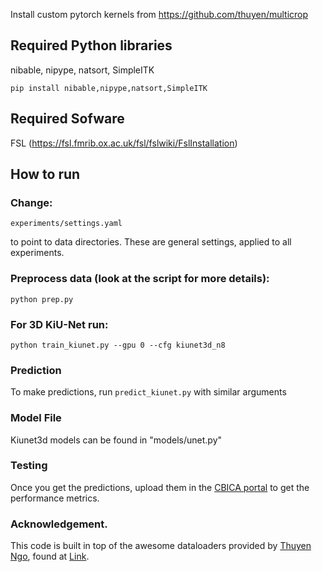 Install custom pytorch kernels from https://github.com/thuyen/multicrop

## Required Python libraries

nibable, nipype, natsort, SimpleITK

`pip install nibable,nipype,natsort,SimpleITK`

## Required Sofware

FSL (https://fsl.fmrib.ox.ac.uk/fsl/fslwiki/FslInstallation)

## How to run

### Change:

```
experiments/settings.yaml
```
to point to data directories. These are general settings, applied to all experiments. 

### Preprocess data (look at the script for more details):

```
python prep.py
```

### For 3D KiU-Net run:

```
python train_kiunet.py --gpu 0 --cfg kiunet3d_n8
```

### Prediction

To make predictions, run `predict_kiunet.py` with similar arguments

### Model File

Kiunet3d models can be found in "models/unet.py"

### Testing

Once you get the predictions, upload them in the [CBICA portal](https://ipp.cbica.upenn.edu/) to get the performance metrics.

### Acknowledgement.

This code is built in top of the awesome dataloaders provided by [Thuyen Ngo](https://github.com/thuyen), found at [Link](https://github.com/ieee820/BraTS2018-tumor-segmentation).
